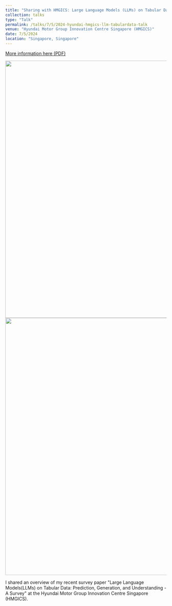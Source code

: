 ```yaml
---
title: "Sharing with HMGICS: Large Language Models (LLMs) on Tabular Data - A Survey"
collection: talks
type: "Talk"
permalink: /talks/7/5/2024-hyundai-hmgics-llm-tabulardata-talk
venue: "Hyundai Motor Group Innovation Centre Singapore (HMGICS)"
date: 7/5/2024
location: "Singapore, Singapore"
---
```


<a href='https://tanfiona.github.io/files/features/2024_LLMs_x_TabularData_HyundaiSharing.pdf'>More information here (PDF)</a>


<img src='https://tanfiona.github.io/images/events/2024_Hyundai_Sharing_Talk_P1.jpg' width=800>


<img src='https://tanfiona.github.io/images/events/2024_Hyundai_Sharing_Talk_P2.jpg' width=800>

I shared an overview of my recent survey paper &quot;Large Language Models(LLMs) on Tabular Data: Prediction, Generation, and Understanding - A Survey&quot; at the Hyundai Motor Group Innovation Centre Singapore (HMGICS).
